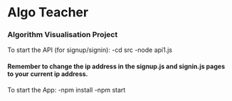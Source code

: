# Algo Teacher

### Algorithm Visualisation Project

To start the API (for signup/signin):
  -cd src
  -node api1.js
#### Remember to change the ip address in the signup.js and signin.js pages to your current ip address.

To start the App:
  -npm install
  -npm start
